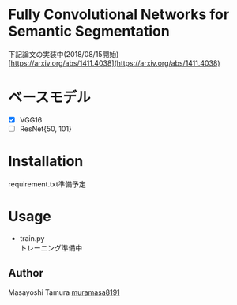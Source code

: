 # Fully Convolutional Networks for Semantic Segmentation
下記論文の実装中(2018/08/15開始)  
[https://arxiv.org/abs/1411.4038](https://arxiv.org/abs/1411.4038)

# ベースモデル
- [x] VGG16  
- [ ] ResNet{50, 101}

# Installation
requirement.txt準備予定

# Usage
- train.py  
トレーニング準備中

## Author
Masayoshi Tamura
[muramasa8191](https://github.com/muramasa8191)
